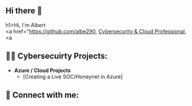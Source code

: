 ## Hi there 👋
h1>Hi, I'm Albert  <br/><a href="https://github.com/albe290</a>, <a href="https://www.linkedin.com/in/aalbertglenn/">Cybersecurity & Cloud Professional</a>, <a</a></h1>

<h2>👨‍💻 Cybersecuirty Projects:</h2>

- <b>Azure / Cloud Projects</b>
  - [Creating a Live SOC/Honeynet in Azure]


<h2> 🤳 Connect with me:</h2>



[linkedin]: https://linkedin.com/in/aalbertglenn


<!--
**albe290/ALBE290** is a ✨ _special_ ✨ repository because its `README.md` (this file) appears on your GitHub profile.

Here are some ideas to get you started:

- 🔭 I’m currently working on ...
- 🌱 I’m currently learning ...
- 👯 I’m looking to collaborate on ...
- 🤔 I’m looking for help with ...
- 💬 Ask me about ...
- 📫 How to reach me: ...
- 😄 Pronouns: ...
- ⚡ Fun fact: ...
-->
